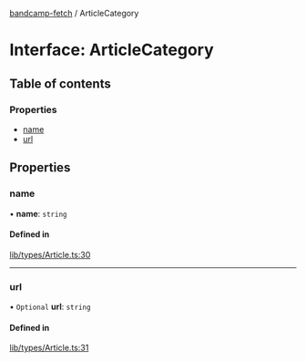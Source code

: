 [bandcamp-fetch](../README.md) / ArticleCategory

# Interface: ArticleCategory

## Table of contents

### Properties

- [name](ArticleCategory.md#name)
- [url](ArticleCategory.md#url)

## Properties

### name

• **name**: `string`

#### Defined in

[lib/types/Article.ts:30](https://github.com/patrickkfkan/bandcamp-fetch/blob/7bb1899/src/lib/types/Article.ts#L30)

___

### url

• `Optional` **url**: `string`

#### Defined in

[lib/types/Article.ts:31](https://github.com/patrickkfkan/bandcamp-fetch/blob/7bb1899/src/lib/types/Article.ts#L31)
